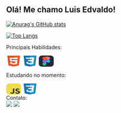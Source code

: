 ## Olá! Me chamo Luis Edvaldo!

 

[![Anurag's GitHub stats](https://github-readme-stats.vercel.app/api?username=Lulaed&show_icons=true&theme=transparent)](https://github.com/anuraghazra/github-readme-stats)
 
 [![Top Langs](https://github-readme-stats.vercel.app/api/top-langs/?username=Lulaed&show_icons=true&theme=transparent)](https://github.com/anuraghazra/github-readme-stats)
   


 
Principais Habilidades:
<div style="display: inline_block">
  <img align="center" alt="HTML-icon" height="30" width="40" src="https://raw.githubusercontent.com/devicons/devicon/master/icons/html5/html5-original.svg">
  <img align="center" alt="CSS-icon" height="30" width="40" src="https://raw.githubusercontent.com/devicons/devicon/master/icons/css3/css3-original.svg">
  <img align="center" alt="figma-icon" height="30" width="40" src="https://github.com/tandpfun/skill-icons/blob/main/icons/Figma-Dark.svg">
</div>
  
 Estudando no momento:
<div style="display: inline_block">
  <img align="center" alt="mongo-icon" height="30" width="40" src="https://github.com/tandpfun/skill-icons/blob/main/icons/JavaScript.svg">
  <img align="center" alt="CSS-icon" height="30" width="40" src="https://raw.githubusercontent.com/devicons/devicon/master/icons/css3/css3-original.svg">
  
</div>
 Contato:
<div style="display: inline_block"> 
  <a href="https://www.linkedin.com/in/luis-edvaldo-5350051b8/"><img src="https://img.shields.io/badge/-LinkedIn-%230077B5?style=for-the-badge&logo=linkedin&logoColor=white" target="_blank"></a> 
 <a href = "mailto:luisedvaldo1@gmail.com"> <img src="https://img.shields.io/badge/-Gmail-%23333?style=for-the-badge&logo=gmail&logoColor=white" target="_blank"></a>
</div>
